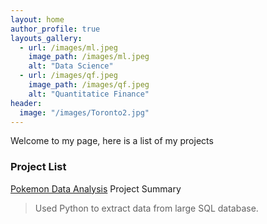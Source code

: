```yaml
---
layout: home
author_profile: true
layouts_gallery:
  - url: /images/ml.jpeg
    image_path: /images/ml.jpeg
    alt: "Data Science"
  - url: /images/qf.jpeg
    image_path: /images/qf.jpeg
    alt: "Quantitatice Finance"
header: 
  image: "/images/Toronto2.jpg"
---
```



Welcome to my page, here is a list of my projects 

### Project List 

[Pokemon Data Analysis](https://nbviewer.jupyter.org/github/amarsahota/projects/blob/master/Python_notebooks/Pokemon_Project/Pokemon_Project_AmarSahota.ipynb) 
Project Summary 
>Used Python to extract data from large SQL database. 


